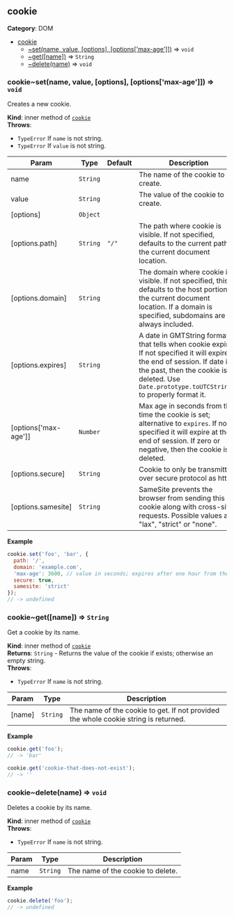 <a name="module_cookie"></a>

## cookie
**Category**: DOM

* [cookie](#module_cookie)
    * [~set(name, value, [options], [options[&#x27;max-age&#x27;]])](#module_cookie..set) ⇒ <code>void</code>
    * [~get([name])](#module_cookie..get) ⇒ <code>String</code>
    * [~delete(name)](#module_cookie..delete) ⇒ <code>void</code>

<a name="module_cookie..set"></a>

### cookie~set(name, value, [options], [options[&#x27;max-age&#x27;]]) ⇒ <code>void</code>
Creates a new cookie.

**Kind**: inner method of [<code>cookie</code>](#module_cookie)  
**Throws**:

- <code>TypeError</code> If `name` is not string.
- <code>TypeError</code> If `value` is not string.


| Param | Type | Default | Description |
| --- | --- | --- | --- |
| name | <code>String</code> |  | The name of the cookie to create. |
| value | <code>String</code> |  | The value of the cookie to create. |
| [options] | <code>Object</code> |  |  |
| [options.path] | <code>String</code> | <code>&quot;/&quot;</code> | The path where cookie is visible. If not specified, defaults to the current path of the current document location. |
| [options.domain] | <code>String</code> |  | The domain where cookie is visible. If not specified, this defaults to the host portion of the current document location. If a domain is specified, subdomains are always included. |
| [options.expires] | <code>String</code> |  | A date in GMTString format that tells when cookie expires. If not specified it will expire at the end of session. If date is in the past, then the cookie is deleted. Use `Date.prototype.toUTCString()` to properly format it. |
| [options['max-age']] | <code>Number</code> |  | Max age in seconds from the time the cookie is set; alternative to `expires`. If not specified it will expire at the end of session. If zero or negative, then the cookie is deleted. |
| [options.secure] | <code>String</code> |  | Cookie to only be transmitted over secure protocol as https. |
| [options.samesite] | <code>String</code> |  | SameSite prevents the browser from sending this cookie along with cross-site requests. Possible values are "lax", "strict" or "none". |

**Example**
```js
cookie.set('foo', 'bar', {
  path: '/',
  domain: 'example.com',
  'max-age': 3600, // value in seconds; expires after one hour from the current time
  secure: true,
  samesite: 'strict'
});
// -> undefined
```
<a name="module_cookie..get"></a>

### cookie~get([name]) ⇒ <code>String</code>
Get a cookie by its name.

**Kind**: inner method of [<code>cookie</code>](#module_cookie)  
**Returns**: <code>String</code> - Returns the value of the cookie if exists; otherwise an empty string.  
**Throws**:

- <code>TypeError</code> If `name` is not string.


| Param | Type | Description |
| --- | --- | --- |
| [name] | <code>String</code> | The name of the cookie to get. If not provided the whole cookie string is returned. |

**Example**
```js
cookie.get('foo');
// -> 'bar'

cookie.get('cookie-that-does-not-exist');
// -> ''
```
<a name="module_cookie..delete"></a>

### cookie~delete(name) ⇒ <code>void</code>
Deletes a cookie by its name.

**Kind**: inner method of [<code>cookie</code>](#module_cookie)  
**Throws**:

- <code>TypeError</code> If `name` is not string.


| Param | Type | Description |
| --- | --- | --- |
| name | <code>String</code> | The name of the cookie to delete. |

**Example**
```js
cookie.delete('foo');
// -> undefined
```